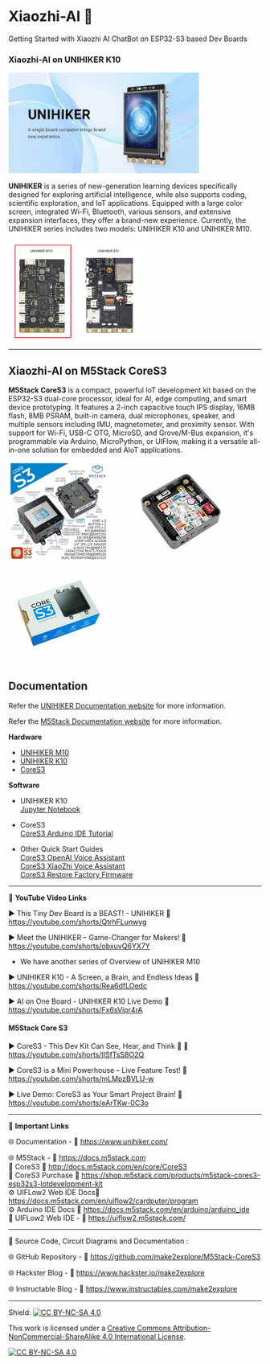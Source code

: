 # Xiaozhi-AI 🤖
Getting Started with Xiaozhi AI ChatBot on ESP32-S3 based Dev Boards  

  
### Xiaozhi-AI on UNIHIKER K10  
  
<img src="/Images/UNIHIKER.jpg" height="200">
  
**UNIHIKER** is a series of new-generation learning devices specifically designed for exploring artificial intelligence, while also supports coding, scientific exploration, and IoT applications. Equipped with a large color screen, integrated Wi-Fi, Bluetooth, various sensors, and extensive expansion interfaces, they offer a brand-new experience. Currently, the UNIHIKER series includes two models: UNIHIKER K10 and UNIHIKER M10.  
  
<img src="/Images/UNIHIKERback.png" height="200">

------------------------------------------------------------------------------------------------------------------------------------------------------  
   
## Xiaozhi-AI on M5Stack CoreS3   
  
**M5Stack CoreS3** is a compact, powerful IoT development kit based on the ESP32-S3 dual-core processor, ideal for AI, edge computing, and smart device prototyping. It features a 2-inch capacitive touch IPS display, 16MB flash, 8MB PSRAM, built-in camera, dual microphones, speaker, and multiple sensors including IMU, magnetometer, and proximity sensor. With support for Wi-Fi, USB-C OTG, MicroSD, and Grove/M-Bus expansion, it's programmable via Arduino, MicroPython, or UIFlow, making it a versatile all-in-one solution for embedded and AIoT applications.
  
<img src="/Images/CoreS3-1.jpg" height="200"> &nbsp; &nbsp; &nbsp; &nbsp; &nbsp; <img src="/Images/CoreS3-2.jpg" height="200" > &nbsp; &nbsp; &nbsp; &nbsp; &nbsp; <img src="/Images/CoreS3-3.jpg" height="200" > 

  
## Documentation

Refer the [UNIHIKER Documentation website](https://www.unihiker.com/) for more information.  
  
Refer the [M5Stack Documentation website](http://docs.m5stack.com/en/core/CoreS3) for more information.  

**Hardware**
- [UNIHIKER M10](https://www.unihiker.com/)
- [UNIHIKER K10](https://www.unihiker.com/)  
- [CoreS3](http://docs.m5stack.com/en/core/CoreS3)   
  
**Software**
- UNIHIKER K10  
    [Jupyter Notebook](https://www.unihiker.com/wiki/GettingStarted/gettingstarted_jupyternotebook/)  

- CoreS3    
    [CoreS3 Arduino IDE Tutorial](http://docs.m5stack.com/en/arduino/arduino_ide)  
    
- Other Quick Start Guides  
    [CoreS3 OpenAI Voice Assistant](http://docs.m5stack.com/en/guide/realtime/openai/m5cores3)   
    [CoreS3 XiaoZhi Voice Assistant](http://docs.m5stack.com/en/guide/realtime/xiaozhi/m5cores3)  
    [CoreS3 Restore Factory Firmware](http://docs.m5stack.com/en/guide/restore_factory/m5cores3)  
    

------------------------------------------------------------------------------------------------------

📕 **YouTube Video Links**  
  
▶️  This Tiny Dev Board is a BEAST! - UNIHIKER 🔗  https://youtube.com/shorts/QtrhFLunwyg  

▶️  Meet the UNIHIKER – Game-Changer for Makers! 🔗  https://youtube.com/shorts/obxuvQ6YX7Y    

-  We have another series of Overview of UNIHIKER M10  

▶️  UNIHIKER K10 - A Screen, a Brain, and Endless Ideas 🔗  https://youtube.com/shorts/Rea6dfLOedc 

▶️  AI on One Board - UNIHIKER K10 Live Demo 🔗  https://youtube.com/shorts/Fx6sVipr4rA   

#### M5Stack Core S3

▶️  CoreS3 - This Dev Kit Can See, Hear, and Think 🤖 🔗 https://youtube.com/shorts/lISfTsS8O2Q   
  
▶️  CoreS3 is a Mini Powerhouse – Live Feature Test! 🔗  https://youtube.com/shorts/mLMpzBVLU-w  
  
▶️  Live Demo: CoreS3 as Your Smart Project Brain! 🔗  https://youtube.com/shorts/eArTKw-0C3o  

-------------------------------------------------------------------------------------------------------
📒 **Important Links**  

🌐 Documentation - 🔗 https://www.unihiker.com/  
 
🌐 M5Stack - 🔗 https://docs.m5stack.com  
📒 CoreS3 🔗 http://docs.m5stack.com/en/core/CoreS3  
📙 CoreS3 Purchase 🔗 https://shop.m5stack.com/products/m5stack-cores3-esp32s3-lotdevelopment-kit  
⚙️ UIFLow2 Web IDE Docs🔗 https://docs.m5stack.com/en/uiflow2/cardputer/program  
⚙️ Arduino IDE Docs 🔗 https://docs.m5stack.com/en/arduino/arduino_ide  
📘 UIFLow2 Web IDE - 🔗 https://uiflow2.m5stack.com/  



------------------------------------------------------------------------------------------------------

📜 Source Code, Circuit Diagrams and Documentation : 

🌐 GitHub Repository - 🔗 https://github.com/make2explore/M5Stack-CoreS3   
  
🌐 Hackster Blog - 🔗 https://www.hackster.io/make2explore  
  
🌐 Instructable Blog - 🔗 https://www.instructables.com/make2explore  
  

------------------------------------------------------------------------------------------  

Shield: [![CC BY-NC-SA 4.0][cc-by-nc-sa-shield]][cc-by-nc-sa]

This work is licensed under a
[Creative Commons Attribution-NonCommercial-ShareAlike 4.0 International License][cc-by-nc-sa].

[![CC BY-NC-SA 4.0][cc-by-nc-sa-image]][cc-by-nc-sa]

[cc-by-nc-sa]: http://creativecommons.org/licenses/by-nc-sa/4.0/
[cc-by-nc-sa-image]: https://licensebuttons.net/l/by-nc-sa/4.0/88x31.png
[cc-by-nc-sa-shield]: https://img.shields.io/badge/License-CC%20BY--NC--SA%204.0-lightgrey.svg
